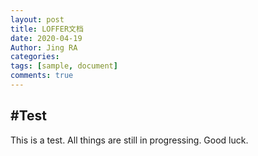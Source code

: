 ```yaml
---
layout: post
title: LOFFER文档
date: 2020-04-19
Author: Jing RA
categories: 
tags: [sample, document]
comments: true
--- 
```


#Test
---------
This is a test.
All things are still in progressing.
Good luck.
